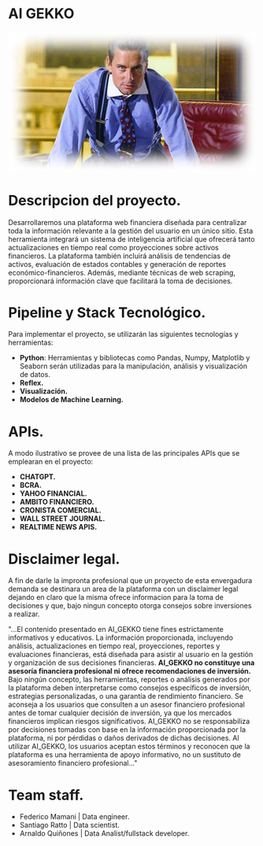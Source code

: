 # AI GEKKO
##### ![](https://github.com/arnaldoquinones/henry_ai/blob/master/media/ia_gekko.png?raw=true)

# Descripcion del proyecto.

Desarrollaremos una plataforma web financiera diseñada para centralizar toda la información relevante a la gestión del usuario en un único sitio. Esta herramienta integrará un sistema de inteligencia artificial que ofrecerá tanto actualizaciones en tiempo real como proyecciones sobre activos financieros. 
La plataforma también incluirá análisis de tendencias de activos, evaluación de estados contables y generación de reportes económico-financieros. Además, mediante técnicas de web scraping, proporcionará información clave que facilitará la toma de decisiones.


# Pipeline y Stack Tecnológico.

Para implementar el proyecto, se utilizarán las siguientes tecnologías y herramientas:

- **Python**: Herramientas y bibliotecas como Pandas, Numpy, Matplotlib y Seaborn serán utilizadas para la manipulación, análisis y visualización de datos.
- **Reflex.** 
- **Visualización.**
- **Modelos de Machine Learning.**

# APIs.
A modo ilustrativo se provee de una lista de las principales APIs que se emplearan en el proyecto:

- **CHATGPT.**
- **BCRA.**
- **YAHOO FINANCIAL.**
- **AMBITO FINANCIERO.**
- **CRONISTA COMERCIAL.**
- **WALL STREET JOURNAL.**
- **REALTIME NEWS APIS.**

# Disclaimer legal.

A fin de darle la impronta profesional que un proyecto de esta envergadura demanda se destinara un area de la plataforma con un disclaimer legal dejando en claro que la misma ofrece informacion para la toma de decisiones y que, bajo ningun concepto otorga consejos sobre inversiones a realizar. 

"...El contenido presentado en AI_GEKKO tiene fines estrictamente informativos y educativos. La información proporcionada, incluyendo análisis, actualizaciones en tiempo real, proyecciones, reportes y evaluaciones financieras, está diseñada para asistir al usuario en la gestión y organización de sus decisiones financieras. 
**AI_GEKKO no constituye una asesoría financiera profesional ni ofrece recomendaciones de inversión.** Bajo ningún concepto, las herramientas, reportes o análisis generados por la plataforma deben interpretarse como consejos específicos de inversión, estrategias personalizadas, o una garantía de rendimiento financiero.
Se aconseja a los usuarios que consulten a un asesor financiero profesional antes de tomar cualquier decisión de inversión, ya que los mercados financieros implican riesgos significativos. AI_GEKKO no se responsabiliza por decisiones tomadas con base en la información proporcionada por la plataforma, ni por pérdidas o daños derivados de dichas decisiones.
Al utilizar AI_GEKKO, los usuarios aceptan estos términos y reconocen que la plataforma es una herramienta de apoyo informativo, no un sustituto de asesoramiento financiero profesional..."

# Team staff.

- Federico Mamani  | Data engineer.
- Santiago Ratto   | Data scientist.
- Arnaldo Quiñones | Data Analist/fullstack developer.




